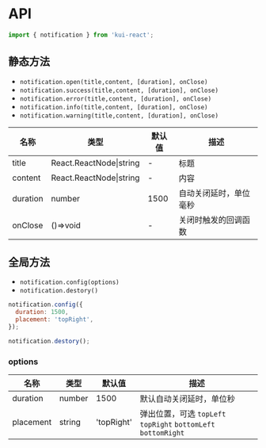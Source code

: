 # API

```jsx
import { notification } from 'kui-react';
```

## 静态方法

- `notification.open(title,content, [duration], onClose)`
- `notification.success(title,content, [duration], onClose)`
- `notification.error(title,content, [duration], onClose)`
- `notification.info(title,content, [duration], onClose)`
- `notification.warning(title,content, [duration], onClose)`

| 名称     | 类型                    | 默认值 | 描述                   |
| -------- | ----------------------- | ------ | ---------------------- |
| title    | React.ReactNode\|string | -      | 标题                   |
| content  | React.ReactNode\|string | -      | 内容                   |
| duration | number                  | 1500   | 自动关闭延时，单位毫秒 |
| onClose  | ()=>void                | -      | 关闭时触发的回调函数   |

## 全局方法

- `notification.config(options)`
- `notification.destory()`

```js
notification.config({
  duration: 1500,
  placement: 'topRight',
});

notification.destory();
```

### options

| 名称      | 类型   | 默认值     | 描述                                                           |
| --------- | ------ | ---------- | -------------------------------------------------------------- |
| duration  | number | 1500       | 默认自动关闭延时，单位秒                                       |
| placement | string | 'topRight' | 弹出位置，可选 `topLeft` `topRight` `bottomLeft` `bottomRight` |

